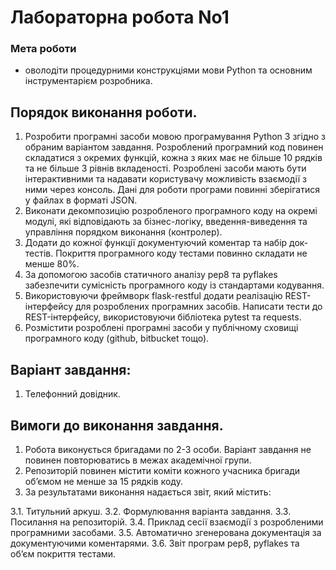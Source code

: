 # Лабораторна робота No1

### Мета роботи 
- оволодіти процедурними конструкціями мови Python та
основним інструментарієм розробника.

## Порядок виконання роботи.

1. Розробити програмні засоби мовою програмування Python 3 згідно з
обраним варіантом завдання. Розроблений програмний код повинен
складатися з окремих функцій, кожна з яких має не більше 10 рядків та не
більше 3 рівнів вкладеності. Розроблені засоби мають бути
інтерактивними та надавати користувачу можливість взаємодії з ними
через консоль. Дані для роботи програми повинні зберігатися у файлах в
форматі JSON.
2. Виконати декомпозицію розробленого програмного коду на окремі
модулі, які відповідають за бізнес-логіку, введення-виведення та
управління порядком виконання (контролер).
3. Додати до кожної функції документуючий коментар та набір док-тестів.
Покриття програмного коду тестами повинно складати не менше 80%.
4. За допомогою засобів статичного аналізу pep8 та pyflakes забезпечити
сумісність програмного коду із стандартами кодування.
5. Використовуючи фреймворк flask-restful додати реалізацію
REST-інтерфейсу для розроблених програмних засобів. Написати тести до
REST-інтерфейсу, використовуючи бібліотека pytest та requests.
6. Розмістити розроблені програмні засоби у публічному сховищі
програмного коду (github, bitbucket тощо).

## Варіант завдання:

1. Телефонний довідник.

## Вимоги до виконання завдання.

1. Робота виконується бригадами по 2-3 особи. Варіант завдання не
повинен повторюватись в межах академічної групи.
2. Репозиторій повинен містити коміти кожного учасника бригади
об’ємом не менше за 15 рядків коду.
3. За результатами виконання надається звіт, який містить:

3.1. Титульний аркуш.
3.2. Формулювання варіанта завдання.
3.3. Посилання на репозиторій.
3.4. Приклад сесії взаємодії з розробленими програмними
засобами.
3.5. Автоматично згенерована документація за документуючими
коментарями.
3.6. Звіт програм pep8, pyflakes та об’єм покриття тестами.

